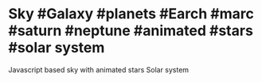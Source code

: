 # Sky #Galaxy #planets #Earch #marc #saturn #neptune #animated #stars  #solar system
Javascript based sky with animated stars
Solar system 

